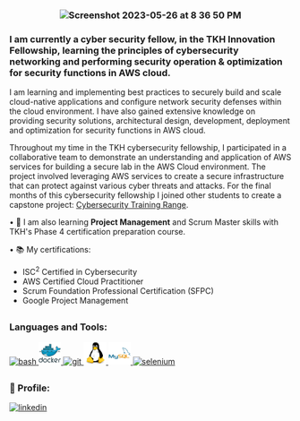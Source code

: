 <h3 align="center"><img width="900" alt="Screenshot 2023-05-26 at 8 36 50 PM" src="https://github.com/ellaowens/ellaowens/assets/114102710/08e211c5-2924-49cf-92de-8d3d9f8bcf29"></h3>
  
### I am currently a **cyber security fellow**, in the TKH Innovation Fellowship, learning the principles of cybersecurity networking and performing security operation & optimization for security functions in AWS cloud. 

I am learning and implementing best practices to securely build and scale cloud-native applications and configure network security defenses within the cloud environment. I have also gained extensive knowledge on providing security solutions, architectural design, development, deployment and optimization for security functions in AWS cloud.

Throughout my time in the TKH cybersecurity fellowship, I participated in a collaborative team to demonstrate an understanding and application of AWS services for building a secure lab in the AWS Cloud environment. The project involved leveraging AWS services to create a secure infrastructure that can protect against various cyber threats and attacks. For the final months of this cybersecurity fellowship I joined other students to create a capstone project: [Cybersecurity Training Range](https://github.com/cybertrainingrange/cybertraininingrange.io/blob/main/README.md).


• 📝 I am also learning **Project Management** and Scrum Master skills with TKH's Phase 4 certification preparation course.


• 📚 My certifications: 
- ISC<sup>2</sup> Certified in Cybersecurity
- AWS Certified Cloud Practitioner
- Scrum Foundation Professional Certification (SFPC)
- Google Project Management


## <h3 align="left">Languages and Tools:</h3>
<p align="left"> <a href="https://www.gnu.org/software/bash/" target="_blank" rel="noreferrer"> <img src="https://www.vectorlogo.zone/logos/gnu_bash/gnu_bash-icon.svg" alt="bash" width="40" height="40"/> </a> <a href="https://www.docker.com/" target="_blank" rel="noreferrer"> <img src="https://raw.githubusercontent.com/devicons/devicon/master/icons/docker/docker-original-wordmark.svg" alt="docker" width="40" height="40"/> </a> <a href="https://git-scm.com/" target="_blank" rel="noreferrer"> <img src="https://www.vectorlogo.zone/logos/git-scm/git-scm-icon.svg" alt="git" width="40" height="40"/> </a> <a href="https://www.linux.org/" target="_blank" rel="noreferrer"> <img src="https://raw.githubusercontent.com/devicons/devicon/master/icons/linux/linux-original.svg" alt="linux" width="40" height="40"/> </a> <a href="https://www.mysql.com/" target="_blank" rel="noreferrer"> <img src="https://raw.githubusercontent.com/devicons/devicon/master/icons/mysql/mysql-original-wordmark.svg" alt="mysql" width="40" height="40"/> </a> <a href="https://www.selenium.dev" target="_blank" rel="noreferrer"> <img src="https://raw.githubusercontent.com/detain/svg-logos/780f25886640cef088af994181646db2f6b1a3f8/svg/selenium-logo.svg" alt="selenium" width="40" height="40"/> </a> </p>

## <h3 align="left">🔗 Profile:</h3>
[![linkedin](https://img.shields.io/badge/linkedin-0A66C2?style=for-the-badge&logo=linkedin&logoColor=white)](https://www.linkedin.com/in/ellahowens)
